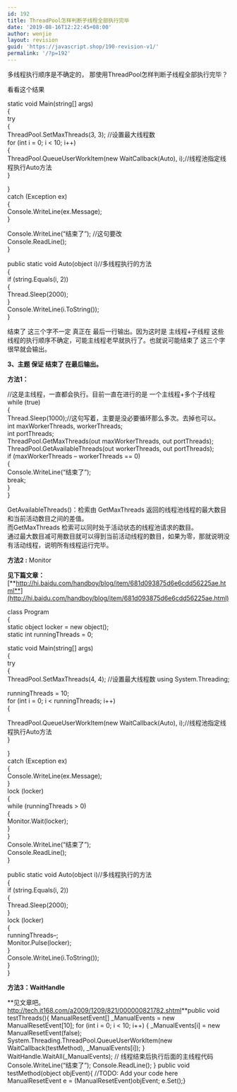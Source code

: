 ```yaml
---
id: 192
title: ThreadPool怎样判断子线程全部执行完毕
date: '2019-08-16T12:22:45+08:00'
author: wenjie
layout: revision
guid: 'https://javascript.shop/190-revision-v1/'
permalink: '/?p=192'
---
```


多线程执行顺序是不确定的， 那使用ThreadPool怎样判断子线程全部执行完毕？

看看这个结果

static void Main(string\[\] args)  
 {  
 try  
 {  
 ThreadPool.SetMaxThreads(3, 3); //设置最大线程数  
 for (int i = 0; i &lt; 10; i++)  
 {  
 ThreadPool.QueueUserWorkItem(new WaitCallback(Auto), i);//线程池指定线程执行Auto方法  
 }

 }  
 catch (Exception ex)  
 {  
 Console.WriteLine(ex.Message);  
 }

 Console.WriteLine(“结束了”); //这句要改   
 Console.ReadLine();  
 }

 public static void Auto(object i)//多线程执行的方法  
 {  
 if (string.Equals(i, 2))  
 {  
 Thread.Sleep(2000);  
 }  
 Console.WriteLine(i.ToString());  
 }

结束了 这三个字不一定 真正在 最后一行输出。因为这时是 主线程+子线程 这些线程的执行顺序不确定，可能主线程老早就执行了。也就说可能结束了 这三个字很早就会输出。

**3、主题 保证 结束了 在最后输出。**

**方法1：**

//这是主线程，一直都会执行。目前一直在进行的是 一个主线程+多个子线程  
 while (true)  
 {  
 Thread.Sleep(1000);//这句写着，主要是没必要循环那么多次。去掉也可以。  
 int maxWorkerThreads, workerThreads;  
 int portThreads;  
 ThreadPool.GetMaxThreads(out maxWorkerThreads, out portThreads);  
 ThreadPool.GetAvailableThreads(out workerThreads, out portThreads);  
 if (maxWorkerThreads – workerThreads == 0)  
 {  
 Console.WriteLine(“结束了”);  
 break;  
 }  
 }

GetAvailableThreads()：检索由 GetMaxThreads 返回的线程池线程的最大数目和当前活动数目之间的差值。  
而GetMaxThreads 检索可以同时处于活动状态的线程池请求的数目。  
通过最大数目减可用数目就可以得到当前活动线程的数目，如果为零，那就说明没有活动线程，说明所有线程运行完毕。

**方法2 :** Monitor

**见下篇文章：**[**http://hi.baidu.com/handboy/blog/item/681d093875d6e6cdd56225ae.html**](http://hi.baidu.com/handboy/blog/item/681d093875d6e6cdd56225ae.html)

class Program  
 {  
 static object locker = new object();  
 static int runningThreads = 0;

 static void Main(string\[\] args)  
 {  
 try  
 {  
 ThreadPool.SetMaxThreads(4, 4); //设置最大线程数 using System.Threading;

 runningThreads = 10;  
 for (int i = 0; i &lt; runningThreads; i++)  
 {  
   
 ThreadPool.QueueUserWorkItem(new WaitCallback(Auto), i);//线程池指定线程执行Auto方法  
 }

 }  
 catch (Exception ex)  
 {  
 Console.WriteLine(ex.Message);  
 }  
 lock (locker)  
 {  
 while (runningThreads &gt; 0)  
 {  
 Monitor.Wait(locker);  
 }  
 }  
 Console.WriteLine(“结束了”);  
 Console.ReadLine();  
 }

 public static void Auto(object i)//多线程执行的方法  
 {  
 if (string.Equals(i, 2))  
 {  
 Thread.Sleep(2000);  
 }  
 lock (locker)  
 {  
 runningThreads–;  
 Monitor.Pulse(locker);  
 }  
 Console.WriteLine(i.ToString());  
 }  
 }

**方法3：WaitHandle**

**见文章吧。<http://tech.it168.com/a2009/1209/821/000000821782.shtml>**public void testThreads(){ ManualResetEvent\[\] \_ManualEvents = new ManualResetEvent\[10\]; for (int i = 0; i &lt; 10; i++) { \_ManualEvents\[i\] = new ManualResetEvent(false); System.Threading.ThreadPool.QueueUserWorkItem(new WaitCallback(testMethod), \_ManualEvents\[i\]); } WaitHandle.WaitAll(\_ManualEvents); // 线程结束后执行后面的主线程代码 Console.WriteLine(“结束了”); Console.ReadLine(); } public void testMethod(object objEvent){ //TODO: Add your code here ManualResetEvent e = (ManualResetEvent)objEvent; e.Set();}